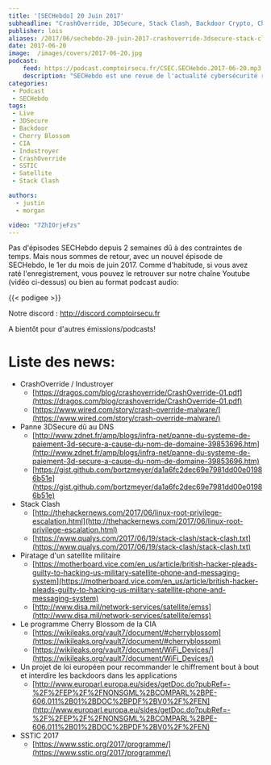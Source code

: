 ```yaml
---
title: '[SECHebdo] 20 Juin 2017'
subheadline: "CrashOverride, 3DSecure, Stack Clash, Backdoor Crypto, Cherry Blossom, SSTIC, etc"
publisher: lois
aliases: /2017/06/sechebdo-20-juin-2017-crashoverride-3dsecure-stack-clash-backdoor-crypto-cherry-blossom-sstic-etc/
date: 2017-06-20
image:  /images/covers/2017-06-20.jpg
podcast:
    feed: https://podcast.comptoirsecu.fr/CSEC.SECHebdo.2017-06-20.mp3
    description: "SECHebdo est une revue de l'actualité cybersécurité réalisé en live sur Youtube, généralement le mardi soir."
categories:
 - Podcast
 - SECHebdo
tags:
 - Live
 - 3DSecure
 - Backdoor
 - Cherry Blossom
 - CIA
 - Industroyer
 - CrashOverride
 - SSTIC
 - Satellite
 - Stack Clash

authors:
  - justin
  - morgan

video: "7ZhIOrjeFzs"
---
```



Pas d'épisodes SECHebdo depuis 2 semaines dû à des contraintes de temps. Mais nous sommes de retour, avec un nouvel épisode de SECHebdo, le 1er du mois de juin 2017. Comme d'habitude, si vous avez raté l'enregistrement, vous pouvez le retrouver sur notre chaîne Youtube (vidéo ci-dessus) ou bien au format podcast audio:

{{< podigee >}}

Notre discord : <http://discord.comptoirsecu.fr>

A bientôt pour d'autres émissions/podcasts!

# Liste des news:

* CrashOverride / Industroyer
    * [https://dragos.com/blog/crashoverride/CrashOverride-01.pdf](https://dragos.com/blog/crashoverride/CrashOverride-01.pdf)
    * [https://www.wired.com/story/crash-override-malware/](https://www.wired.com/story/crash-override-malware/)
* Panne 3DSecure dû au DNS
    * [http://www.zdnet.fr/amp/blogs/infra-net/panne-du-systeme-de-paiement-3d-secure-a-cause-du-nom-de-domaine-39853696.htm](http://www.zdnet.fr/amp/blogs/infra-net/panne-du-systeme-de-paiement-3d-secure-a-cause-du-nom-de-domaine-39853696.htm)
    * [https://gist.github.com/bortzmeyer/da1a6fc2dec69e7981dd00e01986b51e](https://gist.github.com/bortzmeyer/da1a6fc2dec69e7981dd00e01986b51e)
* Stack Clash
    * [http://thehackernews.com/2017/06/linux-root-privilege-escalation.html](http://thehackernews.com/2017/06/linux-root-privilege-escalation.html)
    * [https://www.qualys.com/2017/06/19/stack-clash/stack-clash.txt](https://www.qualys.com/2017/06/19/stack-clash/stack-clash.txt)
* Piratage d'un satellite militaire
    * [https://motherboard.vice.com/en_us/article/british-hacker-pleads-guilty-to-hacking-us-military-satellite-phone-and-messaging-system](https://motherboard.vice.com/en_us/article/british-hacker-pleads-guilty-to-hacking-us-military-satellite-phone-and-messaging-system)
    * [http://www.disa.mil/network-services/satellite/emss](http://www.disa.mil/network-services/satellite/emss)
* Le programme Cherry Blossom de la CIA
    * [https://wikileaks.org/vault7/document/#cherryblossom](https://wikileaks.org/vault7/document/#cherryblossom)
    * [https://wikileaks.org/vault7/document/WiFi_Devices/](https://wikileaks.org/vault7/document/WiFi_Devices/)
* Un projet de loi européen pour recommander le chiffrement bout à bout et interdire les backdoors dans les applications
    * [http://www.europarl.europa.eu/sides/getDoc.do?pubRef=-%2F%2FEP%2F%2FNONSGML%2BCOMPARL%2BPE-606.011%2B01%2BDOC%2BPDF%2BV0%2F%2FEN](http://www.europarl.europa.eu/sides/getDoc.do?pubRef=-%2F%2FEP%2F%2FNONSGML%2BCOMPARL%2BPE-606.011%2B01%2BDOC%2BPDF%2BV0%2F%2FEN)
* SSTIC 2017
    * [https://www.sstic.org/2017/programme/](https://www.sstic.org/2017/programme/)
